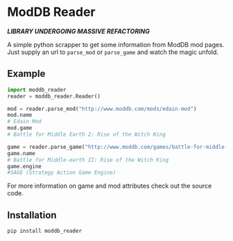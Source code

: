 # ModDB Reader

***LIBRARY UNDERGOING MASSIVE REFACTORING***

A simple python scrapper to get some information from ModDB mod pages. Just supply an url to `parse_mod` or `parse_game` and watch the magic unfold.

## Example

```py
import moddb_reader
reader = moddb_reader.Reader()

mod = reader.parse_mod("http://www.moddb.com/mods/edain-mod")
mod.name
# Edain Mod
mod.game
# Battle for Middle Earth 2: Rise of the Witch King

game = reader.parse_game("http://www.moddb.com/games/battle-for-middle-earth-ii-rise-of-the-witch-king")
game.name
# Battle for Middle-earth II: Rise of the Witch King
game.engine
#SAGE (Strategy Action Game Engine)
```

For more information on game and mod attributes check out the source code.

## Installation

```
pip install moddb_reader
```
